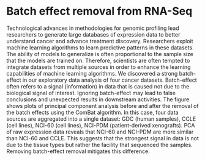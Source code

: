 # Batch effect removal from RNA-Seq

Technological advances in methodologies for genomic profiling lead researchers to generate large databases of expression data to better understand cancer and advance treatment discovery. Researchers exploit machine learning algorithms to learn predictive patterns in these datasets. The ability of models to generalize is often proportional to the sample size that the models are trained on. Therefore, scientists are often tempted to integrate datasets from multiple sources in order to enhance the learning capabilities of machine learning algorithms. We discovered a strong batch-effect in our exploratory data analysis of four cancer datasets. Batch-effect often refers to a signal (information) in data that is caused not due to the biological signal of interest. Ignoring batch-effect may lead to false conclusions and unexpected results in downstream activities. The figure shows plots of principal component analysis before and after the removal of the batch effects using the ComBat algorithm. In this case, four data sources are aggregated into a single dataset: GDC (human samples), CCLE (cell lines), NCI-60 (cell lines), NCI-PDM (patient-derived xenografts). PCA of raw expression data reveals that NCI-60 and NCI-PDM are more similar than NCI-60 and CCLE. This suggests that the strongest signal in data is not due to the tissue types but rather the facility that sequenced the samples. Removing batch-effect removal mitigates this difference.
